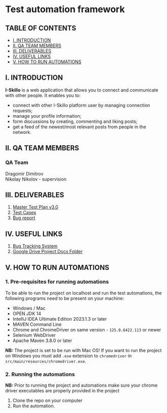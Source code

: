 
# Test automation framework

## TABLE OF CONTENTS

- [I. INTRODUCTION](#i-introduction)
- [II. QA TEAM MEMBERS](#ii-qa-team-members)
- [III. DELIVERABLES](#iii-deliverables)
- [IV. USEFUL LINKS](#iv-useful-links)
- [V. HOW TO RUN AUTOMATIONS](#v-how-to-run-automations)

## I. INTRODUCTION

__I-Skillo__ is a web application that allows you to connect and communicate with other people. It enables you to:

- connect with other I-Skillo platform user by managing connection requests;
- manage your profile information;
- form discussions by creating, commenting and liking posts;
- get a feed of the newest/most relevant posts from people in the network.

## II. QA TEAM MEMBERS

### QA Team
Dragomir Dimitrov<br/>
Nikolay Nikolov - supervision

## III. DELIVERABLES

1. [Master Test Plan v3.0](https://docs.google.com/document/d/18uVkHUVm_46mihWidfCOeOpE_0giasX2dmy0alzBbYY/edit)
2. [Test Cases](https://docs.google.com/document/d/197o9jHPGNbad9TaraSmCPByRmR0mafeeLSek0h_DcUU/edit)
3. [Bug report](https://docs.google.com/document/d/1ELVlTV0Diqmf62RFNw3GQ3iI8xo_H5DhwOiQXo6XgG8/edit)

## IV. USEFUL LINKS

1. [Bug Tracking System](https://docs.google.com/document/d/1GbI5Wia4UAIllM4-ndTH6QRWtP7cjOuPR7RHD-xg6tw/edit?usp=sharing)
2. [Google Drive Project Docs Folder](https://drive.google.com/drive/folders/1zTMxOPU2N8znG2AqceCOC4uIwOaZiUE7)

## V. HOW TO RUN AUTOMATIONS

### __1. Pre-requisites for running automations__

To be able to run the project on localhost and run the test automations, the following programs need to be present on your machine:

- Windows / Mac
- OPEN JDK 14
- IntelliJ IDEA Ultimate Edition 2023.1.3 or later
- MAVEN Command Line
- Chrome and ChromeDriver on same version - `125.0.6422.113` or newer
- Selenium WebDriver
- Apache Maven 3.8.0 or later

__NB:__ The project is set to be run with Mac OS! If you want to run the project on Windows you must add `.exe` extension to `chromedriver` in `src/main/resources/chromedriver.exe`.

### __2. Running the automations__

__NB:__ Prior to running the project and automations make sure your chrome driver executables are properly provided in the project

1. Clone the repo on your computer
2. Run the automation.
